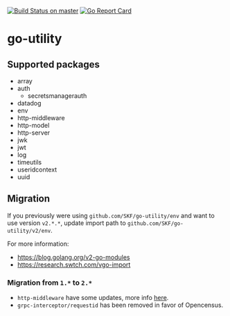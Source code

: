 [![Build Status on master](https://travis-ci.org/SKF/go-utility.svg?branch=master)](https://travis-ci.org/SKF/go-utility) [![Go Report Card](https://goreportcard.com/badge/github.com/SKF/go-utility)](https://goreportcard.com/report/github.com/SKF/go-utility)

# go-utility 

## Supported packages
- array
- auth
  - secretsmanagerauth
- datadog
- env
- http-middleware
- http-model
- http-server
- jwk
- jwt
- log
- timeutils
- useridcontext
- uuid

## Migration
If you previously were using `github.com/SKF/go-utility/env` and want to use version `v2.*.*`, update import path to `github.com/SKF/go-utility/v2/env`.

For more information:
- https://blog.golang.org/v2-go-modules
- https://research.swtch.com/vgo-import

### Migration from `1.*` to `2.*`
- `http-middleware` have some updates, more info [here](http-middleware/README.md).
- `grpc-interceptor/requestid` has been removed in favor of Opencensus.
